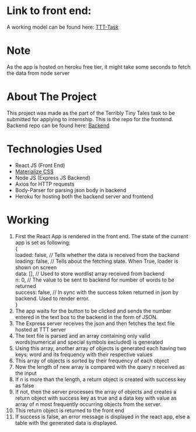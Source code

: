 # Link to front end:

A working model can be found here: <a href="https://tttfrontend.herokuapp.com/"> TTT-Task </a>

# Note

As the app is hosted on heroku free tier, it might take some seconds to fetch the data from node server

# About The Project

This project was made as the part of the Terribly Tiny Tales task to be submitted for applying to internship. This is the repo for the frontend. Backend repo can be found here: <a href="https://github.com/void-trinity/TTT-Backend">Backend</a>

# Technologies Used

<ul>
    <li> React JS (Front End)
    <li><a href="materializecss.com"> Materialize CSS </a>
    <li> Node JS (Express JS Backend)
    <li> Axios for HTTP requests
    <li> Body-Parser for parsing json body in backend
    <li> Heroku for hosting both the backend server and frontend
</ul>

# Working

<ol>
    <li> First the React App is rendered in the front end. The state of the current app is set as following:<br>
        {<br>
            loaded: false, // Tells whether the data is received from the backend<br>
            loading: false, // Tells about the fetching state. When True, loader is shown on screen<br>
            data: [], // Used to store wordlist array received from backend<br>
            n: 0, // The value to be sent to backend for number of words to be returned<br>
            success: false, // In sync with the success token returned in json by backend. Used to render error.<br>
        }
    <li> The app waits for the button to be clicked and sends the number entered in the text box to the backend in the form of JSON.
    <li> The Express server receives the json and then fetches the text file hosted at TTT server
    <li> The text file is parsed and an array containing only valid words(numerical and special symbols excluded) is generated
    <li> Using this array, another array of objects is generated each having two keys: word and its frequency with their respective values
    <li> This array of objects is sorted by their frequency of each object
    <li> Now the length of new array is compared with the query n received as the input
    <li> If n is more than the length, a return object is created with success key as false
    <li> If not, then the server processes the array of objects and creates a return object with success key as true and a data key with value as array of n most frequently occurring objects from the server.
    <li> This return object is returned to the front end
    <li> If success is false, an error message is displayed in the react app, else a table with the generated data is displayed.
</ol>
